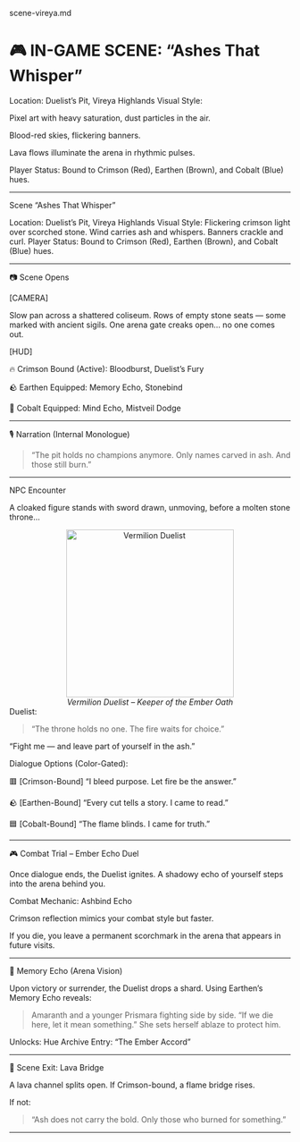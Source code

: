 scene-vireya.md


# 🎮 IN-GAME SCENE: “Ashes That Whisper”

Location: Duelist’s Pit, Vireya Highlands
Visual Style:

Pixel art with heavy saturation, dust particles in the air.

Blood-red skies, flickering banners.

Lava flows illuminate the arena in rhythmic pulses.


Player Status: Bound to Crimson (Red), Earthen (Brown), and Cobalt (Blue) hues.


---

Scene	“Ashes That Whisper”

Location:	Duelist’s Pit, Vireya Highlands
Visual Style:	Flickering crimson light over scorched stone. Wind carries ash and whispers. Banners crackle and curl.
Player Status:	Bound to Crimson (Red), Earthen (Brown), and Cobalt (Blue) hues.



---

📷 Scene Opens

[CAMERA]

Slow pan across a shattered coliseum.
Rows of empty stone seats — some marked with ancient sigils.
One arena gate creaks open… no one comes out.

[HUD]

🔥 Crimson Bound (Active): Bloodburst, Duelist’s Fury

🪨 Earthen Equipped: Memory Echo, Stonebind

🌊 Cobalt Equipped: Mind Echo, Mistveil Dodge



---

🎙️ Narration (Internal Monologue)

> “The pit holds no champions anymore.
Only names carved in ash. And those still burn.”




---

NPC Encounter

A cloaked figure stands with sword drawn, unmoving, before a molten stone throne...

<div align="center">
  <img src="../assets/npcs/vermilion-duelist.png" alt="Vermilion Duelist" width="300">  
  </br><i>Vermilion Duelist – Keeper of the Ember Oath</i></br>
</div>Duelist:

> “The throne holds no one. The fire waits for choice.”

“Fight me — and leave part of yourself in the ash.”



Dialogue Options (Color-Gated):

🟥 [Crimson-Bound] “I bleed purpose. Let fire be the answer.”

🪨 [Earthen-Bound] “Every cut tells a story. I came to read.”

🟦 [Cobalt-Bound] “The flame blinds. I came for truth.”



---

🎮 Combat Trial – Ember Echo Duel

Once dialogue ends, the Duelist ignites.
A shadowy echo of yourself steps into the arena behind you.

Combat Mechanic: Ashbind Echo

Crimson reflection mimics your combat style but faster.

If you die, you leave a permanent scorchmark in the arena that appears in future visits.



---

🧠 Memory Echo (Arena Vision)

Upon victory or surrender, the Duelist drops a shard.
Using Earthen’s Memory Echo reveals:

> Amaranth and a younger Prismara fighting side by side.
“If we die here, let it mean something.”
She sets herself ablaze to protect him.



Unlocks: Hue Archive Entry: “The Ember Accord”


---

🚪 Scene Exit: Lava Bridge

A lava channel splits open.
If Crimson-bound, a flame bridge rises.

If not:

> “Ash does not carry the bold. Only those who burned for something.”




---

